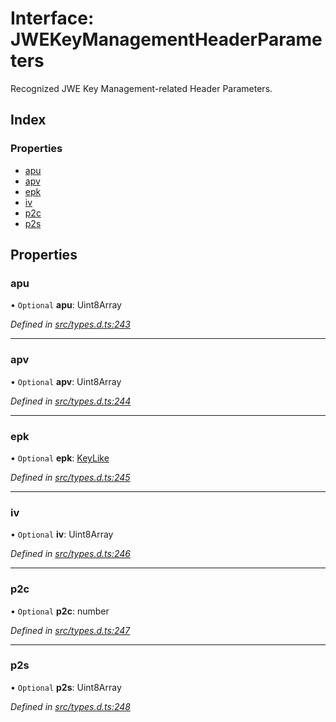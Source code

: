 # Interface: JWEKeyManagementHeaderParameters

Recognized JWE Key Management-related Header Parameters.

## Index

### Properties

* [apu](_types_d_.jwekeymanagementheaderparameters.md#apu)
* [apv](_types_d_.jwekeymanagementheaderparameters.md#apv)
* [epk](_types_d_.jwekeymanagementheaderparameters.md#epk)
* [iv](_types_d_.jwekeymanagementheaderparameters.md#iv)
* [p2c](_types_d_.jwekeymanagementheaderparameters.md#p2c)
* [p2s](_types_d_.jwekeymanagementheaderparameters.md#p2s)

## Properties

### apu

• `Optional` **apu**: Uint8Array

*Defined in [src/types.d.ts:243](https://github.com/panva/jose/blob/v3.8.0/src/types.d.ts#L243)*

___

### apv

• `Optional` **apv**: Uint8Array

*Defined in [src/types.d.ts:244](https://github.com/panva/jose/blob/v3.8.0/src/types.d.ts#L244)*

___

### epk

• `Optional` **epk**: [KeyLike](../types/_types_d_.keylike.md)

*Defined in [src/types.d.ts:245](https://github.com/panva/jose/blob/v3.8.0/src/types.d.ts#L245)*

___

### iv

• `Optional` **iv**: Uint8Array

*Defined in [src/types.d.ts:246](https://github.com/panva/jose/blob/v3.8.0/src/types.d.ts#L246)*

___

### p2c

• `Optional` **p2c**: number

*Defined in [src/types.d.ts:247](https://github.com/panva/jose/blob/v3.8.0/src/types.d.ts#L247)*

___

### p2s

• `Optional` **p2s**: Uint8Array

*Defined in [src/types.d.ts:248](https://github.com/panva/jose/blob/v3.8.0/src/types.d.ts#L248)*
